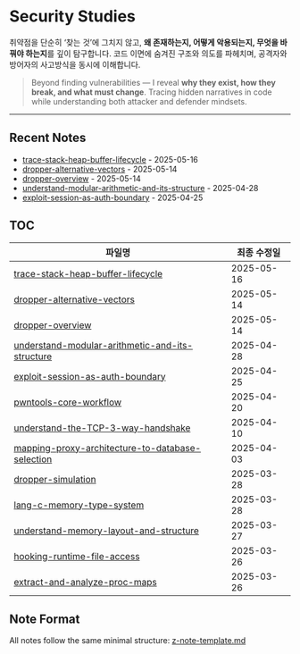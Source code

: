 # Security Studies

취약점을 단순히 ‘찾는 것’에 그치지 않고, **왜 존재하는지, 어떻게 악용되는지, 무엇을 바꿔야 하는지**를 깊이 탐구합니다.
코드 이면에 숨겨진 구조와 의도를 파헤치며, 공격자와 방어자의 사고방식을 동시에 이해합니다.

> Beyond finding vulnerabilities — I reveal **why they exist, how they break, and what must change**.
> Tracing hidden narratives in code while understanding both attacker and defender mindsets.

---

## Recent Notes

<!-- RECENT_NOTES_START -->
- [trace-stack-heap-buffer-lifecycle](trace-stack-heap-buffer-lifecycle.md) - 2025-05-16
- [dropper-alternative-vectors](dropper-alternative-vectors.md) - 2025-05-14
- [dropper-overview](dropper-overview.md) - 2025-05-14
- [understand-modular-arithmetic-and-its-structure](understand-modular-arithmetic-and-its-structure.md) - 2025-04-28
- [exploit-session-as-auth-boundary](exploit-session-as-auth-boundary.md) - 2025-04-25
<!-- RECENT_NOTES_END -->

## TOC

<!-- TOC_START -->
| 파일명 | 최종 수정일 |
|--------|-------------|
| [trace-stack-heap-buffer-lifecycle](trace-stack-heap-buffer-lifecycle.md) | 2025-05-16 |
| [dropper-alternative-vectors](dropper-alternative-vectors.md) | 2025-05-14 |
| [dropper-overview](dropper-overview.md) | 2025-05-14 |
| [understand-modular-arithmetic-and-its-structure](understand-modular-arithmetic-and-its-structure.md) | 2025-04-28 |
| [exploit-session-as-auth-boundary](exploit-session-as-auth-boundary.md) | 2025-04-25 |
| [pwntools-core-workflow](pwntools-core-workflow.md) | 2025-04-20 |
| [understand-the-TCP-3-way-handshake](understand-the-TCP-3-way-handshake.md) | 2025-04-10 |
| [mapping-proxy-architecture-to-database-selection](mapping-proxy-architecture-to-database-selection.md) | 2025-04-03 |
| [dropper-simulation](dropper-simulation.md) | 2025-03-28 |
| [lang-c-memory-type-system](lang-c-memory-type-system.md) | 2025-03-28 |
| [understand-memory-layout-and-structure](understand-memory-layout-and-structure.md) | 2025-03-27 |
| [hooking-runtime-file-access](hooking-runtime-file-access.md) | 2025-03-26 |
| [extract-and-analyze-proc-maps](extract-and-analyze-proc-maps.md) | 2025-03-26 |
<!-- TOC_END -->

## Note Format

All notes follow the same minimal structure: [z-note-template.md](z-note-template.md)
